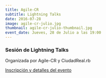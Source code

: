 ```yaml
---
title: Agile-CR
subtitle: Lightning Talks
date: 2016-07-28
image: agile-cr-julio.jpg
thumbnail: agile-cr-julio-thumbnail.jpg
event_date: Jueves, 28 de Julio a las 19:00
---
```


### Sesión de Lightning Talks

Organizada por Agile-CR y CiudadReal.rb

[Inscripción y detalles del evento](http://www.meetup.com/es/agile-cr/events/232658251/)  
